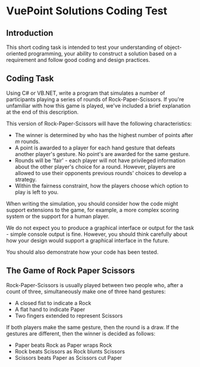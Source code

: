 # VuePoint Solutions Coding Test

## Introduction
This short coding task is intended to test your understanding of object-oriented programming, your ability to construct a solution based on a requirement and follow good coding and design practices.

## Coding Task
Using C# or VB.NET, write a program that simulates a number of participants playing a series of rounds of Rock-Paper-Scissors. If you're unfamiliar with how this game is played, we've included a brief explanation at the end of this description.

This version of Rock-Paper-Scissors will have the following characteristics:

- The winner is determined by who has the highest number of points after *m* rounds.  
- A point is awarded to a player for each hand gesture that defeats another player's gesture. No point's are awarded for the same gesture.
- Rounds will be 'fair' - each player will not have privileged information about the other player's choice for a round. However, players are allowed to use their opponents previous rounds' choices to develop a strategy.
- Within the fairness constraint, how the players choose which option to play is left to you. 

When writing the simulation, you should consider how the code might support extensions to the game, for example, a more complex scoring system or the support for a human player.

We do not expect you to produce a graphical interface or output for the task - simple console output is fine. However, you should think carefully about how your design would support a graphical interface in the future. 

You should also demonstrate how your code has been tested.

## The Game of Rock Paper Scissors
Rock-Paper-Scissors is usually played between two people who, after a count of three, simultaneously make one of three hand gestures:
- A closed fist to indicate a Rock
- A flat hand to indicate Paper
- Two fingers extended to represent Scissors

If both players make the same gesture, then the round is a draw. If the gestures are different, then the winner is decided as follows:
- Paper beats Rock as Paper wraps Rock
- Rock beats Scissors as Rock blunts Scissors
- Scissors beats Paper as Scissors cut Paper

